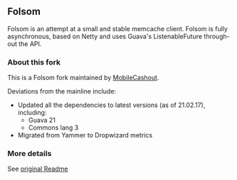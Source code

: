 ## Folsom

Folsom is an attempt at a small and stable memcache client. Folsom is fully
asynchronous, based on Netty and uses Guava's ListenableFuture through-out the
API.

### About this fork

This is a Folsom fork maintained by [MobileCashout](https://github.com/mobilecashout). 

Deviations from the mainline include:

- Updated all the dependencies to latest versions (as of 21.02.17), including:
    - Guava 21
    - Commons lang 3
- Migrated from Yammer to Dropwizard metrics

### More details

See [original Readme](README.ORIGINAL.md)